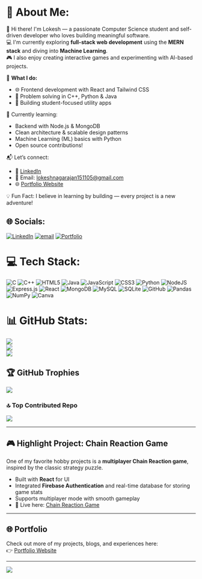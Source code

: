 # 💫 About Me:
👋 Hi there! I'm Lokesh — a passionate Computer Science student and self-driven developer who loves building meaningful software.  
💻 I'm currently exploring **full-stack web development** using the **MERN stack** and diving into **Machine Learning**.  
🎮 I also enjoy creating interactive games and experimenting with AI-based projects.  

🚀 **What I do:**  
- 🌐 Frontend development with React and Tailwind CSS  
- 🧠 Problem solving in C++, Python & Java  
- 🎯 Building student-focused utility apps  

🌱 Currently learning:  
- Backend with Node.js & MongoDB  
- Clean architecture & scalable design patterns  
- Machine Learning (ML) basics with Python  
- Open source contributions!  

📬 Let’s connect:  
- 💼 [LinkedIn](https://linkedin.com/in/lokesh-rn)  
- 📧 Email: lokeshnagarajan151105@gmail.com  
- 🌐 [Portfolio Website](https://portfolio-lokeshrn.vercel.app)  

💡 Fun Fact: I believe in learning by building — every project is a new adventure!  


## 🌐 Socials:
[![LinkedIn](https://img.shields.io/badge/LinkedIn-%230077B5.svg?logo=linkedin&logoColor=white)](https://linkedin.com/in/lokesh-rn) 
[![email](https://img.shields.io/badge/Email-D14836?logo=gmail&logoColor=white)](mailto:lokeshnagarajan151105@gmail.com) 
[![Portfolio](https://img.shields.io/badge/Portfolio-000000?logo=vercel&logoColor=white)](https://portfolio-lokeshrn.vercel.app) 


# 💻 Tech Stack:
![C](https://img.shields.io/badge/c-%2300599C.svg?style=for-the-badge&logo=c&logoColor=white) 
![C++](https://img.shields.io/badge/c++-%2300599C.svg?style=for-the-badge&logo=c%2B%2B&logoColor=white) 
![HTML5](https://img.shields.io/badge/html5-%23E34F26.svg?style=for-the-badge&logo=html5&logoColor=white) 
![Java](https://img.shields.io/badge/java-%23ED8B00.svg?style=for-the-badge&logo=openjdk&logoColor=white) 
![JavaScript](https://img.shields.io/badge/javascript-%23323330.svg?style=for-the-badge&logo=javascript&logoColor=%23F7DF1E) 
![CSS3](https://img.shields.io/badge/css3-%231572B6.svg?style=for-the-badge&logo=css3&logoColor=white) 
![Python](https://img.shields.io/badge/python-3670A0?style=for-the-badge&logo=python&logoColor=ffdd54) 
![NodeJS](https://img.shields.io/badge/node.js-6DA55F?style=for-the-badge&logo=node.js&logoColor=white) 
![Express.js](https://img.shields.io/badge/express.js-%23404d59.svg?style=for-the-badge&logo=express&logoColor=%2361DAFB) 
![React](https://img.shields.io/badge/react-%2320232a.svg?style=for-the-badge&logo=react&logoColor=%2361DAFB) 
![MongoDB](https://img.shields.io/badge/MongoDB-%234ea94b.svg?style=for-the-badge&logo=mongodb&logoColor=white) 
![MySQL](https://img.shields.io/badge/mysql-4479A1.svg?style=for-the-badge&logo=mysql&logoColor=white) 
![SQLite](https://img.shields.io/badge/sqlite-%2307405e.svg?style=for-the-badge&logo=sqlite&logoColor=white) 
![GitHub](https://img.shields.io/badge/github-%23121011.svg?style=for-the-badge&logo=github&logoColor=white) 
![Pandas](https://img.shields.io/badge/pandas-%23150458.svg?style=for-the-badge&logo=pandas&logoColor=white) 
![NumPy](https://img.shields.io/badge/numpy-%23013243.svg?style=for-the-badge&logo=numpy&logoColor=white) 
![Canva](https://img.shields.io/badge/Canva-%2300C4CC.svg?style=for-the-badge&logo=Canva&logoColor=white) 


# 📊 GitHub Stats:
![](https://github-readme-stats.vercel.app/api?username=Lokesh-1511&theme=dark&hide_border=false&include_all_commits=false&count_private=false)<br/>
![](https://nirzak-streak-stats.vercel.app/?user=Lokesh-1511&theme=dark&hide_border=false)<br/>
![](https://github-readme-stats.vercel.app/api/top-langs/?username=Lokesh-1511&theme=dark&hide_border=false&include_all_commits=false&count_private=false&layout=compact)


## 🏆 GitHub Trophies
![](https://github-profile-trophy.vercel.app/?username=Lokesh-1511&theme=radical&no-frame=false&no-bg=false&margin-w=4)


### 🔝 Top Contributed Repo
![](https://github-contributor-stats.vercel.app/api?username=Lokesh-1511&limit=5&theme=dark&combine_all_yearly_contributions=true)


---

## 🎮 Highlight Project: Chain Reaction Game
One of my favorite hobby projects is a **multiplayer Chain Reaction game**, inspired by the classic strategy puzzle.  
- Built with **React** for UI  
- Integrated **Firebase Authentication** and real-time database for storing game stats  
- Supports multiplayer mode with smooth gameplay  
- 🚀 Live here: [Chain Reaction Game](https://chain-reaction-8bb4b.web.app/)  

---

## 🌐 Portfolio
Check out more of my projects, blogs, and experiences here:  
👉 [Portfolio Website](https://portfolio-lokeshrn.vercel.app)  

---

[![](https://visitcount.itsvg.in/api?id=Lokesh-1511&icon=0&color=2)](https://visitcount.itsvg.in)

<!-- Proudly created with GPRM ( https://gprm.itsvg.in ) -->
